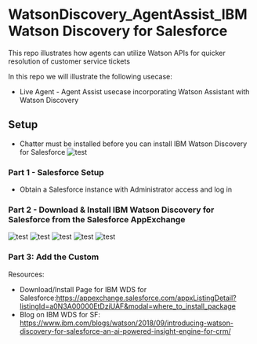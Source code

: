 # WatsonDiscovery_AgentAssist_IBM Watson Discovery for Salesforce
This repo illustrates how agents can utilize Watson APIs for quicker resolution of customer service tickets

In this repo we will illustrate the following usecase:

- Live Agent - Agent Assist usecase incorporating Watson Assistant with Watson Discovery

## Setup
- Chatter must be installed before you can install IBM Watson Discovery for Salesforce
![test](hhttps://github.com/bmguillo/SalesForceServiceCloud_AgentAssist_IBMWatsonDiscoveryforSalesforce/blob/master/img/installchatter.png)

### Part 1 - Salesforce Setup 

- Obtain a Salesforce instance with Administrator access and log in

### Part 2 - Download & Install IBM Watson Discovery for Salesforce from the Salesforce AppExchange
![test](hhttps://github.com/bmguillo/SalesForceServiceCloud_AgentAssist_IBMWatsonDiscoveryforSalesforce/blob/master/img/installpage.png)
![test](hhttps://github.com/bmguillo/SalesForceServiceCloud_AgentAssist_IBMWatsonDiscoveryforSalesforce/blob/master/img/installchatter.png)
![test](hhttps://github.com/bmguillo/SalesForceServiceCloud_AgentAssist_IBMWatsonDiscoveryforSalesforce/blob/master/img/installprompt.png)
![test](hhttps://github.com/bmguillo/SalesForceServiceCloud_AgentAssist_IBMWatsonDiscoveryforSalesforce/blob/master/img/installconfirm.png)
![test](hhttps://github.com/bmguillo/SalesForceServiceCloud_AgentAssist_IBMWatsonDiscoveryforSalesforce/blob/master/img/installWDSforSF.png)






### Part 3: Add the Custom 



Resources:
- Download/Install Page for IBM WDS for Salesforce:https://appexchange.salesforce.com/appxListingDetail?listingId=a0N3A00000EtDziUAF&modal=where_to_install_package
- Blog on IBM WDS for SF: https://www.ibm.com/blogs/watson/2018/09/introducing-watson-discovery-for-salesforce-an-ai-powered-insight-engine-for-crm/


